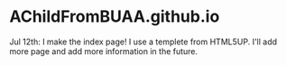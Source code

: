 # AChildFromBUAA.github.io

Jul 12th:
  I make the index page! I use a templete from HTML5UP. I'll add more page and add more information in the future.
